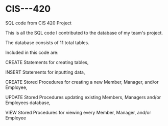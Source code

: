 # CIS---420

SQL code from CIS 420 Project

This is all the SQL code I contributed to the database of my team's project.

The database consists of 11 total tables.

Included in this code are:

CREATE Statements for creating tables,

INSERT Statements for inputting data,

CREATE Stored Procedures for creating a new Member, Manager, and/or Employee,

UPDATE Stored Procedures updating existing Members, Managers and/or Employees database,

VIEW Stored Procedures for viewing every Member, Manager, and/or Employee
